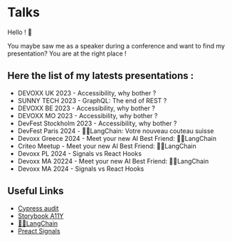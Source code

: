 # Talks

Hello ! 👋

You maybe saw me as a speaker during a conference and want to find my presentation? You are at the right place !

## Here the list of my latests presentations :
- DEVOXX UK 2023 - Accessibility, why bother ? 
- SUNNY TECH 2023 - GraphQL: The end of REST ?
- DEVOXX BE 2023 - Accessibility, why bother ? 
- DEVOXX MO 2023 - Accessibility, why bother ?
- DevFest Stockholm 2023 - Accessibility, why bother ?
- DevFest Paris 2024 - 🦜🔗LangChain: Votre nouveau couteau suisse
- Devoxx Greece 2024 - Meet your new AI Best Friend: 🦜🔗LangChain
- Criteo Meetup - Meet your new AI Best Friend: 🦜🔗LangChain
- Devoxx PL 2024 - Signals vs React Hooks
- Devoxx MA 20224 - Meet your new AI Best Friend: 🦜🔗LangChain
- Devoxx MA 2024 - Signals vs React Hooks


## Useful Links
- [Cypress audit](https://mfrachet.github.io/cypress-audit/guides/pa11y/installation.html#the-server-configuration)
- [Storybook A11Y](https://storybook.js.org/blog/automate-accessibility-tests-with-storybook/)
- [🦜🔗LangChain](https://www.langchain.com/)
- [Preact Signals](https://preactjs.com/guide/v10/signals/)
